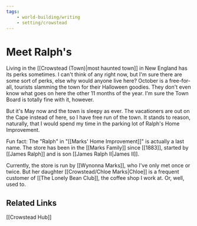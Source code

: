```yaml
---
tags:
    - world-building/writing
    - setting/crowstead
---
```


# Meet Ralph's

Living in the [[Crowstead (Town)|most haunted town]] in New England has its perks sometimes. I can't think of any right now, but I'm sure there are some sort of perks, else why would anyone live here? October is a free-for-all, tourists slamming the town for their Halloween goodies. They don't even know what goes on here the other 11 months of the year. I'm sure the Town Board is totally fine with it, however.

But it's May now and the town is sleepy as ever. The vacationers are out on the Cape instead of here, so I have free run of the town. It stands to reason, naturally, that I would spend my time in the parking lot of Ralph's Home Improvement.

Fun fact: The "Ralph" in "[[Marks' Home Improvement]]" is actually a last name. The store has been in the [[Marks Family]] since [[1883]], started by [[James Ralph]] and is son [[James Ralph II|James II]].

Currently, the store is run by [[Wynonna Marks]], who I've only met once or twice. But her daughter [[Crowstead/Chloe Marks|Chloe]] is a frequent customer of [[The Lonely Bean Club]], the coffee shop I work at. Or, well, used to.

## Related Links

[[Crowstead Hub]]